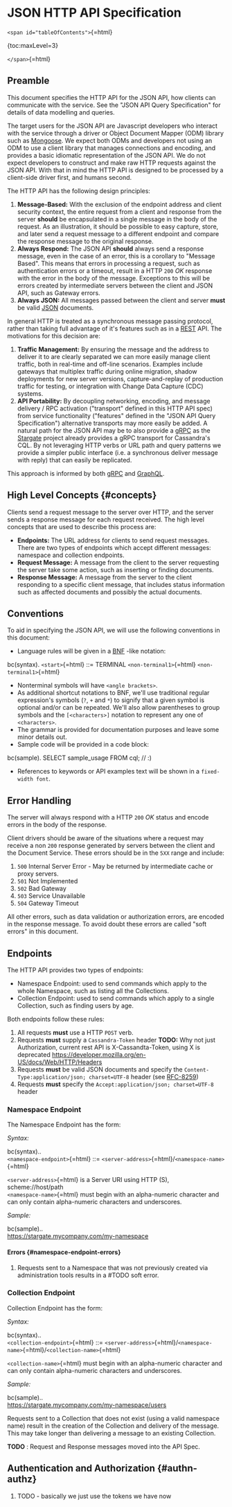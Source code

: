 # JSON HTTP API Specification

`<span id="tableOfContents">`{=html}

{toc:maxLevel=3}

`</span>`{=html}

## Preamble

This document specifies the HTTP API for the JSON API, how clients can
communicate with the service. See the "JSON API Query Specification" for
details of data modelling and queries.

The target users for the JSON API are Javascript developers who interact
with the service through a driver or Object Document Mapper (ODM)
library such as [Mongoose](https://github.com/Automattic/mongoose). We
expect both ODMs and developers not using an ODM to use a client library
that manages connections and encoding, and provides a basic idiomatic
representation of the JSON API. We do not expect developers to construct
and make raw HTTP requests against the JSON API. With that in mind the
HTTP API is designed to be processed by a client-side driver first, and
humans second.

The HTTP API has the following design principles:

1.  **Message-Based:** With the exclusion of the endpoint address and
    client security context, the entire request from a client and
    response from the server **should** be encapsulated in a single
    message in the body of the request. As an illustration, it should be
    possible to easy capture, store, and later send a request message to
    a different endpoint and compare the response message to the
    original response.
2.  **Always Respond:** The JSON API **should** always send a response
    message, even in the case of an error, this is a corollary to
    "Message Based". This means that errors in processing a request,
    such as authentication errors or a timeout, result in a HTTP `200`
    *OK* response with the error in the body of the message. Exceptions
    to this will be errors created by intermediate servers between the
    client and JSON API, such as Gateway errors.
3.  **Always JSON:** All messages passed between the client and server
    **must** be valid [JSON](https://www.json.org/) documents.

In general HTTP is treated as a synchronous message passing protocol,
rather than taking full advantage of it's features such as in a
[REST](https://en.wikipedia.org/wiki/Representational_state_transfer)
API. The motivations for this decision are:

1.  **Traffic Management:** By ensuring the message and the address to
    deliver it to are clearly separated we can more easily manage client
    traffic, both in real-time and off-line scenarios. Examples include
    gateways that multiplex traffic during online migration, shadow
    deployments for new server versions, capture-and-replay of
    production traffic for testing, or integration with Change Data
    Capture (CDC) systems.
2.  **API Portability:** By decoupling networking, encoding, and message
    delivery / RPC activation ("transport" defined in this HTTP API
    spec) from service functionality ("features" defined in the "JSON
    API Query Specification") alternative transports may more easily be
    added. A natural path for the JSON API may be to also provide a
    [gRPC](https://grpc.io/) as the [Stargate](https://stargate.io/)
    project already provides a gRPC transport for Cassandra's CQL. By
    not leveraging HTTP verbs or URL path and query patterns we provide
    a simpler public interface (i.e. a synchronous deliver message with
    reply) that can easily be replicated.

This approach is informed by both [gRPC](https://grpc.io/) and
[GraphQL](https://graphql.org/).

## High Level Concepts {#concepts}

Clients send a request message to the server over HTTP, and the server
sends a response message for each request received. The high level
concepts that are used to describe this process are:

-   **Endpoints:** The URL address for clients to send request messages.
    There are two types of endpoints which accept different messages:
    namespace and collection endpoints.
-   **Request Message:** A message from the client to the server
    requesting the server take some action, such as inserting or finding
    documents.
-   **Response Message:** A message from the server to the client
    responding to a specific client message, that includes status
    information such as affected documents and possibly the actual
    documents.

## Conventions

To aid in specifying the JSON API, we will use the following conventions
in this document:

-   Language rules will be given in a
    [BNF](http://en.wikipedia.org/wiki/Backus%E2%80%93Naur_Form) -like
    notation:

bc(syntax). `<start>`{=html} ::= TERMINAL `<non-terminal1>`{=html}
`<non-terminal1>`{=html}

-   Nonterminal symbols will have `<angle brackets>`.
-   As additional shortcut notations to BNF, we'll use traditional
    regular expression's symbols (`?`, `+` and `*`) to signify that a
    given symbol is optional and/or can be repeated. We'll also allow
    parentheses to group symbols and the `[<characters>]` notation to
    represent any one of `<characters>`.
-   The grammar is provided for documentation purposes and leave some
    minor details out.
-   Sample code will be provided in a code block:

bc(sample). SELECT sample_usage FROM cql; // :)

-   References to keywords or API examples text will be shown in a
    `fixed-width font`.

## Error Handling

The server will always respond with a HTTP `200` *OK* status and encode
errors in the body of the response.

Client drivers should be aware of the situations where a request may
receive a non `200` response generated by servers between the client and
the Document Service. These errors should be in the `5XX` range and
include:

1.  `500` Internal Server Error - May be returned by intermediate cache
    or proxy servers.
2.  `501` Not Implemented
3.  `502` Bad Gateway
4.  `503` Service Unavailable
5.  `504` Gateway Timeout

All other errors, such as data validation or authorization errors, are
encoded in the response message. To avoid doubt these errors are called
"soft errors" in this document.

## Endpoints

The HTTP API provides two types of endpoints:

-   Namespace Endpoint: used to send commands which apply to the whole
    Namespace, such as listing all the Collections.
-   Collection Endpoint: used to send commands which apply to a single
    Collection, such as finding users by age.

Both endpoints follow these rules:

1.  All requests **must** use a HTTP `POST` verb.
2.  Requests **must** supply a `Cassandra-Token` header **TODO:** Why
    not just Authorization, current rest API is X-Cassandta-Token, using
    X is deprecated
    https://developer.mozilla.org/en-US/docs/Web/HTTP/Headers
3.  Requests **must** be valid JSON documents and specify the
    `Content-Type:application/json; charset=UTF-8` header (see
    [RFC-8259](https://www.rfc-editor.org/rfc/rfc8259.html#page-11))
4.  Requests **must** specify the
    `Accept:application/json; charset=UTF-8` header

### Namespace Endpoint

The Namespace Endpoint has the form:

*Syntax:*

bc(syntax)..\
`<namespace-endpoint>`{=html} ::=
`<server-address>`{=html}/`<namespace-name>`{=html}

`<server-address>`{=html} is a Server URI using HTTP (S),
scheme://host/path\
`<namespace-name>`{=html} must begin with an alpha-numeric character and
can only contain alpha-numeric characters and underscores.

*Sample:*

bc(sample)..\
https://stargate.mycompany.com/my-namespace

#### Errors {#namespace-endpoint-errors}

1.  Requests sent to a Namespace that was not previously created via
    administration tools results in a #TODO soft error.

### Collection Endpoint

Collection Endpoint has the form:

*Syntax:*

bc(syntax)..\
`<collection-endpoint>`{=html} ::=
`<server-address>`{=html}/`<namespace-name>`{=html}/`<collection-name>`{=html}

`<collection-name>`{=html} must begin with an alpha-numeric character
and can only contain alpha-numeric characters and underscores.

*Sample:*

bc(sample)..\
https://stargate.mycompany.com/my-namespace/users

Requests sent to a Collection that does not exist (using a valid
namespace name) result in the creation of the Collection and delivery of
the message. This may take longer than delivering a message to an
existing Collection.

**TODO** : Request and Response messages moved into the API Spec.

## Authentication and Authorization {#authn-authz}

1.  TODO - basically we just use the tokens we have now
